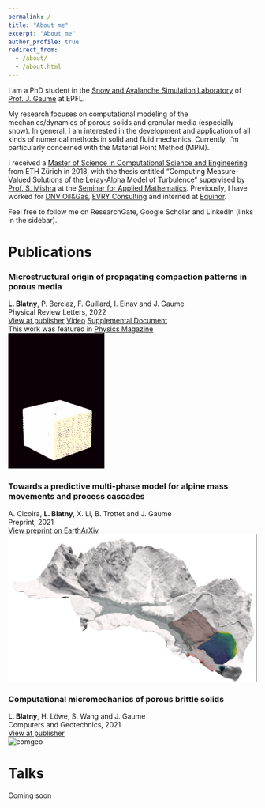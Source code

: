 ```yaml
---
permalink: /
title: "About me"
excerpt: "About me"
author_profile: true
redirect_from:
  - /about/
  - /about.html
---
```


I am a PhD student in the [Snow and Avalanche Simulation Laboratory](https://www.epfl.ch/labs/slab/) of [Prof. J. Gaume](https://people.epfl.ch/johan.gaume) at EPFL.

My research focuses on computational modeling of the mechanics/dynamics of porous solids and granular media (especially snow). In general, I am interested in the development and application of all kinds of numerical methods in solid and fluid mechanics. Currently, I’m particularly concerned with the Material Point Method (MPM).

I received a [Master of Science in Computational Science and Engineering](https://rw.ethz.ch/) from ETH Zürich in 2018, with the thesis entitled “Computing Measure-Valued Solutions of the Leray-Alpha Model of Turbulence“ supervised by [Prof. S. Mishra](https://camlab.ethz.ch/the-group/group-head.html) at the [Seminar for Applied Mathematics](https://math.ethz.ch/sam). Previously, I have worked for [DNV Oil&Gas](https://www.dnv.com/), [EVRY Consulting](https://www.tietoevry.com/) and interned at [Equinor](https://www.equinor.com/).

Feel free to follow me on ResearchGate, Google Scholar and LinkedIn (links in the sidebar).

Publications
======


### Microstructural origin of propagating compaction patterns in porous media
**L. Blatny**, P. Berclaz, F. Guillard, I. Einav and J. Gaume  
Physical Review Letters, 2022  
[View at publisher](https://journals.aps.org/prl/abstract/10.1103/PhysRevLett.128.228002) [Video](https://journals.aps.org/prl/supplemental/10.1103/PhysRevLett.128.228002/supplementary_movie_1.mp4) [Supplemental Document](https://journals.aps.org/prl/supplemental/10.1103/PhysRevLett.128.228002/supplement_rev16022022.pdf)  
This work was featured in [Physics Magazine](https://physics.aps.org/articles/v15/s73)  
![prl](/images/cover_prl.gif)  

### Towards a predictive multi-phase model for alpine mass movements and process cascades
A. Cicoira, **L. Blatny**, X. Li, B. Trottet and J. Gaume  
Preprint, 2021  
[View preprint on EarthArXiv](https://eartharxiv.org/repository/view/2968/)  
![cicoira](/images/cover_earth.png)  

### Computational micromechanics of porous brittle solids  
**L. Blatny**, H. Löwe, S. Wang and J. Gaume  
Computers and Geotechnics, 2021  
[View at publisher](https://www.sciencedirect.com/science/article/pii/S0266352X21002822)  
![comgeo](/images/cover_comgeo.gif)  


Talks
======
Coming soon
